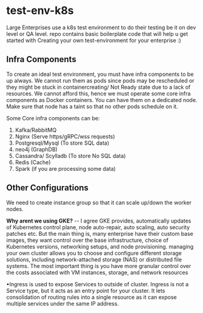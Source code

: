 # test-env-k8s
Large Enterprises use a k8s test environment to do their testing be it on dev level or QA level. 
repo contains basic boilerplate code that will help u get started with Creating your own test-environment for your enterprise :)

## Infra Components
To create an ideal test environment, you must have infra components to be up always. We cannot run them as pods since pods may be rescheduled or they might be stuck in containercreating/ Not Ready state due to a lack of resources. We cannot afford this, hence we must operate some core infra components as Docker containers. You can have them on a dedicated node. Make sure that node has a taint so that no other pods schedule on it. 

Some Core infra components can be:

 1. Kafka/RabbitMQ
 2. Nginx (Serve https/gRPC/wss requests)
 3. Postgresql/Mysql (To store SQL data)
 4. neo4j (GraphDB)
 5. Cassandra/ Scylladb (To store No SQL data)
 6. Redis (Cache)
 7. Spark (if you are processing some data)

## Other Configurations

We need to create instance group so that it can scale up/down the worker nodes. 

**Why arent we using GKE?**
-- I agree GKE provides, automatically updates of Kubernetes control plane, node auto-repair, auto scaling, auto security patches etc.  But the main thing is, many enterprise have their custom base images, they want control over the base infrastructure, choice of Kubernetes versions, networking setups, and node provisioning. managing your own cluster allows you to choose and configure different storage solutions, including network-attached storage (NAS) or distributed file systems. The most important thing is you have more granular control over the costs associated with VM instances, storage, and network resources

•Ingress is used to expose Services to outside of cluster. Ingress is not a Service type, but it acts as an entry point for your cluster. It lets consolidation of routing rules into a single resource as it can expose multiple services under the same IP address.


<!--stackedit_data:
eyJoaXN0b3J5IjpbMTE4NTEzOTE4OCwtMTAzMDM5MTgsLTkxMj
g1NDUzMiwxMTkwNDE3MTM1LC04NDU4MDMyOCwtNzk0MzM1OTk5
LDE3Mjk0OTI5NjUsLTE3MjAwNzA4NjRdfQ==
-->